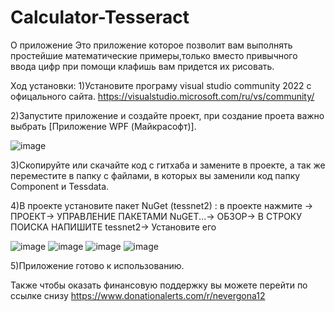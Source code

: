 # Calculator-Tesseract

О приложение
Это приложение которое позволит вам выполнять простейшие математические примеры,только вместо привычного ввода цифр при помощи клафишь вам придется их рисовать.

Ход установки:
1)Установите програму visual studio community 2022 с офицального сайта.
   https://visualstudio.microsoft.com/ru/vs/community/

2)Запустите приложение и создайте проект, при создание проета важно выбрать [Приложение WPF (Майкрасофт)].

![image](https://github.com/S1rCoDy/Calculator-Tesseract/assets/148555828/759e0f24-76c6-4c0d-92f2-8933f2af5015)

3)Скопируйте или скачайте код с гитхаба и замените в проекте, а так же переместите в папку с файлами, в которых вы заменили код папку Component и Tessdata.

4)В проекте установите пакет NuGet (tessnet2) : в проекте нажмите -> ПРОЕКТ-> УПРАВЛЕНИЕ ПАКЕТАМИ NuGET...-> ОБЗОР-> В СТРОКУ ПОИСКА НАПИШИТЕ tessnet2-> Установите его

![image](https://github.com/S1rCoDy/Calculator-Tesseract/assets/148555828/45d44170-4846-445a-8650-847c0e4ac6a7)
![image](https://github.com/S1rCoDy/Calculator-Tesseract/assets/148555828/e6c794c6-1a76-42cd-be79-14d18eeec589)
![image](https://github.com/S1rCoDy/Calculator-Tesseract/assets/148555828/f6eb9f3b-90e8-4c78-a0e8-3acf6301cbc0)
![image](https://github.com/S1rCoDy/Calculator-Tesseract/assets/148555828/352fe937-6860-4be7-8c6e-657ef63bad2e)

5)Приложение готово к использованию.

Также чтобы оказать финансовую поддержку вы можете перейти по ссылке снизу
https://www.donationalerts.com/r/nevergona12
